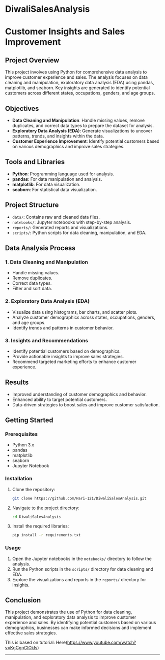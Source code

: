 # DiwaliSalesAnalysis

# Customer Insights and Sales Improvement

## Project Overview
This project involves using Python for comprehensive data analysis to improve customer experience and sales. The analysis focuses on data cleaning and manipulation, exploratory data analysis (EDA) using pandas, matplotlib, and seaborn. Key insights are generated to identify potential customers across different states, occupations, genders, and age groups.

## Objectives
- **Data Cleaning and Manipulation**: Handle missing values, remove duplicates, and correct data types to prepare the dataset for analysis.
- **Exploratory Data Analysis (EDA)**: Generate visualizations to uncover patterns, trends, and insights within the data.
- **Customer Experience Improvement**: Identify potential customers based on various demographics and improve sales strategies.

## Tools and Libraries
- **Python**: Programming language used for analysis.
- **pandas**: For data manipulation and analysis.
- **matplotlib**: For data visualization.
- **seaborn**: For statistical data visualization.

## Project Structure
- `data/`: Contains raw and cleaned data files.
- `notebooks/`: Jupyter notebooks with step-by-step analysis.
- `reports/`: Generated reports and visualizations.
- `scripts/`: Python scripts for data cleaning, manipulation, and EDA.

## Data Analysis Process

### 1. Data Cleaning and Manipulation
- Handle missing values.
- Remove duplicates.
- Correct data types.
- Filter and sort data.

### 2. Exploratory Data Analysis (EDA)
- Visualize data using histograms, bar charts, and scatter plots.
- Analyze customer demographics across states, occupations, genders, and age groups.
- Identify trends and patterns in customer behavior.

### 3. Insights and Recommendations
- Identify potential customers based on demographics.
- Provide actionable insights to improve sales strategies.
- Recommend targeted marketing efforts to enhance customer experience.

## Results
- Improved understanding of customer demographics and behavior.
- Enhanced ability to target potential customers.
- Data-driven strategies to boost sales and improve customer satisfaction.

## Getting Started

### Prerequisites
- Python 3.x
- pandas
- matplotlib
- seaborn
- Jupyter Notebook

### Installation
1. Clone the repository:
    ```bash
    git clone https://github.com/Hari-121/DiwaliSalesAnalysis.git
    ```
2. Navigate to the project directory:
    ```bash
    cd DiwaliSalesAnalysis
    ```
3. Install the required libraries:
    ```bash
    pip install -r requirements.txt
    ```

### Usage
1. Open the Jupyter notebooks in the `notebooks/` directory to follow the analysis.
2. Run the Python scripts in the `scripts/` directory for data cleaning and EDA.
3. Explore the visualizations and reports in the `reports/` directory for insights.

## Conclusion
This project demonstrates the use of Python for data cleaning, manipulation, and exploratory data analysis to improve customer experience and sales. By identifying potential customers based on various demographics, businesses can make informed decisions and implement effective sales strategies.

This is based on tutorial: Here(https://www.youtube.com/watch?v=KgCgpCIOkIs)

---

